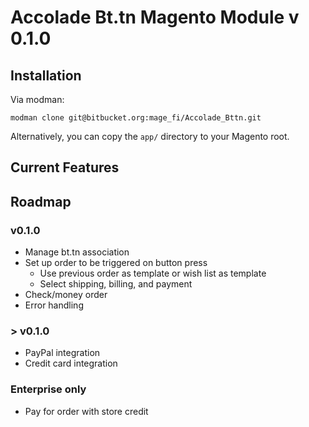 # Accolade Bt.tn Magento Module v 0.1.0

## Installation

Via modman:

```
modman clone git@bitbucket.org:mage_fi/Accolade_Bttn.git
```

Alternatively, you can copy the `app/` directory to your Magento root.

## Current Features

## Roadmap

### v0.1.0
* Manage bt.tn association
* Set up order to be triggered on button press
  - Use previous order as template or wish list as template
  - Select shipping, billing, and payment
* Check/money order
* Error handling

### \> v0.1.0
* PayPal integration
* Credit card integration

### Enterprise only
* Pay for order with store credit